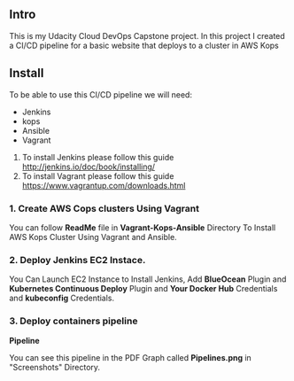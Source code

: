 ## Intro

This is my Udacity Cloud DevOps Capstone project. In this project I created a CI/CD pipeline for a basic website that deploys to a cluster in AWS Kops

## Install

To be able to use this CI/CD pipeline we will need:
- Jenkins
- kops
- Ansible
- Vagrant

1. To install Jenkins please follow this guide http://jenkins.io/doc/book/installing/
2. To install Vagrant please follow this guide https://www.vagrantup.com/downloads.html


### 1. Create AWS Cops clusters Using Vagrant

You can follow **ReadMe** file in **Vagrant-Kops-Ansible** Directory To Install AWS Kops Cluster Using Vagrant and Ansible.


### 2. Deploy Jenkins EC2 Instace.

You Can Launch EC2 Instance to Install Jenkins, Add **BlueOcean** Plugin and **Kubernetes Continuous Deploy** Plugin and **Your Docker Hub** Credentials and **kubeconfig** Credentials.


### 3. Deploy containers pipeline

**Pipeline**

You can see this  pipeline in the PDF Graph called **Pipelines.png** in "Screenshots" Directory.
